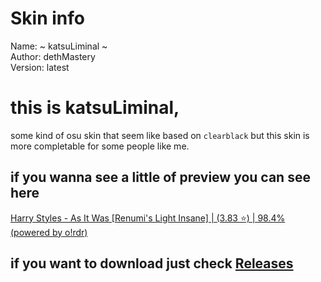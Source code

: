 # Skin info

Name: ~ katsuLiminal ~<br />
Author: dethMastery<br />
Version: latest
 
# this is katsuLiminal, 
some kind of osu skin that seem like based on `clearblack` but this skin is more completable for some people like me.

## if you wanna see a little of preview you can see here

[Harry Styles - As It Was [Renumi's Light Insane] | (3.83 ⭐) | 98.4% (powered by o!rdr)](https://www.youtube.com/watch?v=MsWPvRFhikk)


## if you want to download just check [Releases](https://github.com/CaffeCorretto/katsuLiminal/releases)
